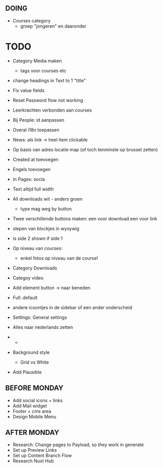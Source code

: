 ## DOING
- Courses category
  - groep "jongeren" en daaronder


# TODO
- Category Media maken
  - tags voor courses etc



- change headings in Text to 1 "title"
- Fix value fields
- Reset Password flow not working
- Leerkrachten verbonden aan courses
- Bij People: id aanpassen
- Overal i18n toepassen
- News: als link -> heel item clickable
- Op basis van adres locatie map (of toch tenminste op brussel zetten)
- Created at toevoegen
- Engels toevoegen
- In Pages: socia
- Text altijd full width
- All downloads wit - anders groen
  - type mag weg by button
- Twee verschillende buttons maken: een voor download een voor link
- slepen van blockjes in wysywig
- is side 2 shown if side 1

- Op niveau van courses:
  - enkel fotos op niveau van de course!
- Category Downloads
- Categoy video
- Add element button -> naar beneden
- Full: default
 
- andere icoontjes in de sidebar of een ander onderscheid
- Settings: General settings
- Alles naar nederlands zetten
- 
  - 
- Background style
  - Grid vs White
- Add Plausible




## BEFORE MONDAY
- Add social icons + links
- Add Mail widget
- Footer + cms area
- Design Mobile Menu


## AFTER MONDAY
- Research: Change pages to Payload, so they work in generate
- Set up Preview Links
- Set up Content Branch Flow
- Research Nuxt Hub

